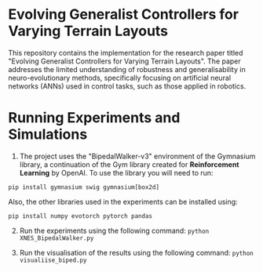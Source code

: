 # Evolving Generalist Controllers for Varying Terrain Layouts
This repository contains the implementation for the research paper titled "Evolving Generalist Controllers for Varying Terrain Layouts". The paper addresses the limited understanding of robustness and generalisability in neuro-evolutionary methods, specifically focusing on artificial neural networks (ANNs) used in control tasks, such as those applied in robotics.

# Running Experiments and Simulations
1. The project uses the "BipedalWalker-v3" environment of the Gymnasium library, a continuation of the Gym library created for __Reinforcement Learning__ by OpenAI.
   To use the library you will need to run:

  `pip install gymnasium swig gymnasium[box2d]`

  Also, the other libraries used in the experiments can be installed using:

  `pip install numpy evotorch pytorch pandas`

2. Run the experiments using the following command:
  `python XNES_BipedalWalker.py`

3. Run the visualisation of the results using the following command:
   `python visualiise_biped.py`
